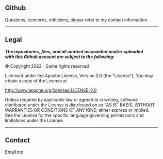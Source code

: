 <!---
README.md
http://github.com/brianc2788
brianc2788@gmail.com
 --->
## Github ##

Questions, concerns, criticisms, please refer to my contact information.<br>

---
## Legal ##
***The repositories, files, and all content associated and/or uploaded<br>
with this Github account are subject to the following:***

&COPY; Copyright 2022 - Some rights reserved

Licensed under the Apache License, Version 2.0 (the "License");
You may obtain a copy of the License at

http://www.apache.org/licenses/LICENSE-2.0

Unless required by applicable law or agreed to in writing, software
distributed under the License is distributed on an "AS IS" BASIS,
WITHOUT WARRANTIES OR CONDITIONS OF ANY KIND, either express or implied.
See the License for the specific language governing permissions and
limitations under the License.

---
## Contact ##
[Email me](mailto:brianc2788@gmail.com)<br>
<!--- /README.md --->
